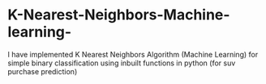 # K-Nearest-Neighbors-Machine-learning-
I have implemented K Nearest Neighbors Algorithm (Machine Learning) for simple binary classification using inbuilt functions in python 
(for suv purchase prediction)
